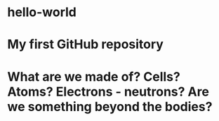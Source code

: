 # hello-world
My first GitHub repository
============================
What are we made of? Cells? Atoms? Electrons - neutrons? Are we something beyond the bodies?
============================
